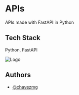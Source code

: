 
# APIs

APIs made with FastAPI in Python


## Tech Stack

Python, FastAPI


![Logo](https://fastapi.tiangolo.com/img/logo-margin/logo-teal.png)


## Authors

- [@chavezmg](https://www.github.com/chavezmg)

